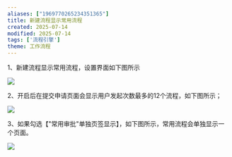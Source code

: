 ```yaml
---
aliases: ["1969770265234351365"]
title: 新建流程显示常用流程
created: 2025-07-14
modified: 2025-07-14
tags: ['流程引擎']
theme: 工作流程
---
```


1、新建流程显示常用流程，设置界面如下图所示

![](d4eb7d1ad33692f8f7b35e51a638572c.jpg)

2、开启后在提交申请页面会显示用户发起次数最多的12个流程，如下图所示；

![](5b73ac8b302d5547f8b719b72b0d9302.jpg)

3、如果勾选【"常用审批"单独页签显示】，如下图所示，常用流程会单独显示一个页面。

![](be5f0244dd38e05fdd6f8d05b716b578.jpg)